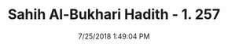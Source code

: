 ---
title        : "Sahih Al-Bukhari Hadith - 1. 257"
date         : 7/25/2018 1:49:04 PM
draft        : false
type         : "hadith"
layout       : "hadith"
BookCode     : "SHB"
VolumeNumber : "1"
HadithNumber : "257"
categories  :  ["Ghusl-Washing the body parts once only"]
tags  :  ["Maimuna"]
---